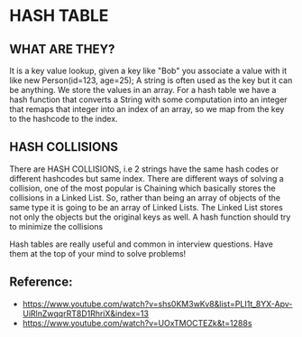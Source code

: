 # HASH TABLE


## WHAT ARE THEY? 

It is a key value lookup, given a key like "Bob" you associate a value with it like new Person(id=123, age=25); A string is often used as the key but it can be anything. We store the values in an array. For a hash table we have a hash function that converts a String with some computation into an integer that remaps that integer into an index of an array, so we map from the key to the hashcode to the index.


## HASH COLLISIONS 

There are HASH COLLISIONS, i.e 2 strings have the same hash codes or different hashcodes but same index. There are different ways of solving a collision, one of the most popular is Chaining which basically stores the collisions in a Linked List. So, rather than being an array of objects of the same type it is going to be an array of Linked Lists. The Linked List stores not only the objects but the original keys as well.
A hash function should try to minimize the collisions

Hash tables are really useful and common in interview questions. Have them at the top of your mind to solve problems!



## Reference:
- https://www.youtube.com/watch?v=shs0KM3wKv8&list=PLI1t_8YX-Apv-UiRlnZwqqrRT8D1RhriX&index=13
- https://www.youtube.com/watch?v=UOxTMOCTEZk&t=1288s
